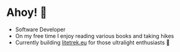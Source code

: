 # Ahoy! 👋

* Software Developer
* On my free time I enjoy reading various books and taking hikes
* Currently building [litetrek.eu](https://litetrek.eu/) for those ultralight enthusiasts 🌿
